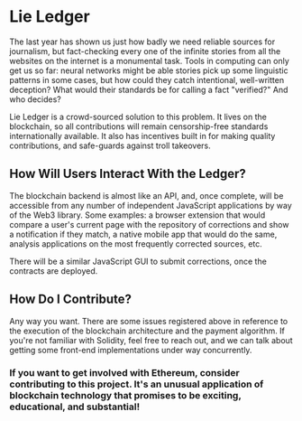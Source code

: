 # Lie Ledger

The last year has shown us just how badly we need reliable sources for journalism, but fact-checking every one of the infinite stories
from all the websites on the internet is a monumental task. Tools in computing can only get us so far: neural networks might be able stories
pick up some linguistic patterns in some cases, but how could they catch intentional, well-written deception? What would their standards be
for calling a fact "verified?" And who decides?

Lie Ledger is a crowd-sourced solution to this problem. It lives on the blockchain, so all contributions will remain censorship-free standards
internationally available. It also has incentives built in for making quality contributions, and safe-guards against troll takeovers.

## How Will Users Interact With the Ledger?

The blockchain backend is almost like an API, and, once complete, will be accessible from any number of independent JavaScript applications
by way of the Web3 library. Some examples: a browser extension that would compare a user's current page with the repository of corrections and
show a notification if they match, a native mobile app that would do the same, analysis applications on the most frequently corrected sources, etc.

There will be a similar JavaScript GUI to submit corrections, once the contracts are deployed.

## How Do I Contribute?

Any way you want. There are some issues registered above in reference to the execution of the blockchain architecture and the payment algorithm.
If you're not familiar with Solidity, feel free to reach out, and we can talk about getting some front-end implementations under way concurrently.

### If you want to get involved with Ethereum, consider contributing to this project. It's an unusual application of blockchain technology that promises to be exciting, educational, and substantial!
